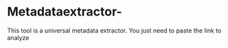 # Metadataextractor-
This tool is a universal metadata extractor. You just need to paste the link to analyze 

